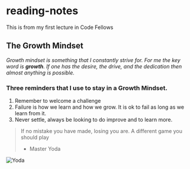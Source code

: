 # reading-notes
This is from my first lecture in Code Fellows

## The Growth Mindset

_Growth mindset is something that I constantly strive for.  For me the key word is **growth**.  If one has the desire, the drive, and the dedication then almost anything is possible._

### Three reminders that I use to stay in a Growth Mindset.

1. Remember to welcome a challenge
2. Failure is how we learn and how we grow.  It is ok to fail as long as we learn from it. 
3. Never settle, always be looking to do improve and to learn more.  

> If no mistake you have made, losing you are.  A different game you should play
> - Master Yoda

![Yoda](https://user-images.githubusercontent.com/90275542/132396254-2129b566-2667-4c1a-a393-984f85689853.png)
